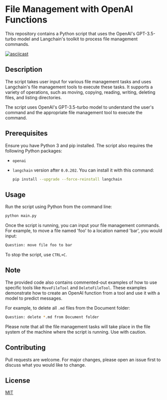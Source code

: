 # File Management with OpenAI Functions

This repository contains a Python script that uses the OpenAI's GPT-3.5-turbo model and Langchain's toolkit to process file management commands.

[![asciicast](https://asciinema.org/a/aXAxZoeNFTaUq7KxAsCCKLocN.svg)](https://asciinema.org/a/aXAxZoeNFTaUq7KxAsCCKLocN)

## Description

The script takes user input for various file management tasks and uses Langchain's file management tools to execute these tasks. It supports a variety of operations, such as moving, copying, reading, writing, deleting files, and listing directories.

The script uses OpenAI's GPT-3.5-turbo model to understand the user's command and the appropriate file management tool to execute the command.

## Prerequisites

Ensure you have Python 3 and pip installed. The script also requires the following Python packages:

- `openai`
- `langchain` version after `0.0.202`. You can install it with this command:

  ```bash
  pip install --upgrade --force-reinstall langchain
  ```

## Usage

Run the script using Python from the command line:

```bash
python main.py
```

Once the script is running, you can input your file management commands. For example, to move a file named 'foo' to a location named 'bar', you would input:

```bash
Question: move file foo to bar
```

To stop the script, use `CTRL+C`.

## Note

The provided code also contains commented-out examples of how to use specific tools like `MoveFileTool` and `DeleteFileTool`. These examples demonstrate how to create an OpenAI function from a tool and use it with a model to predict messages.

For example, to delete all `.md` files from the Document folder:

```bash
Question: delete *.md from Document folder
```

Please note that all the file management tasks will take place in the file system of the machine where the script is running. Use with caution.

## Contributing

Pull requests are welcome. For major changes, please open an issue first to discuss what you would like to change.

## License

[MIT](https://choosealicense.com/licenses/mit/)
